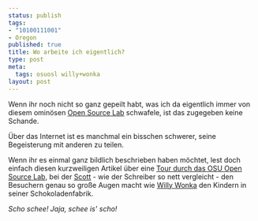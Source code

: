 ```yaml
--- 
status: publish
tags: 
- "10100111001"
- Oregon
published: true
title: Wo arbeite ich eigentlich?
type: post
meta: 
  tags: osuosl willy+wonka
layout: post
---
```

Wenn ihr noch nicht so ganz gepeilt habt, was ich da eigentlich immer von diesem ominösen <a href="http://osuosl.org">Open Source Lab</a> schwafele, ist das zugegeben keine Schande.

Über das Internet ist es manchmal ein bisschen schwerer, seine Begeisterung mit anderen zu teilen.

Wenn ihr es einmal ganz bildlich beschrieben haben möchtet, lest doch einfach diesen kurzweiligen Artikel über eine <a href="http://trends.newsforge.com/trends/05/10/07/1833225.shtml?tid=138&tid=132">Tour durch das OSU Open Source Lab</a>, bei der <a href="http://staff.osuosl.org/~kveton/2005/10/20/kveton-willy-wonka/">Scott</a> - wie der Schreiber so nett vergleicht - den Besuchern genau so große Augen macht wie <a href="http://de.wikipedia.org/wiki/Charlie_und_die_Schokoladenfabrik_%282005%29">Willy Wonka</a> den Kindern in seiner Schokoladenfabrik.

<em>Scho schee! Jaja, schee is' scho!</em>
